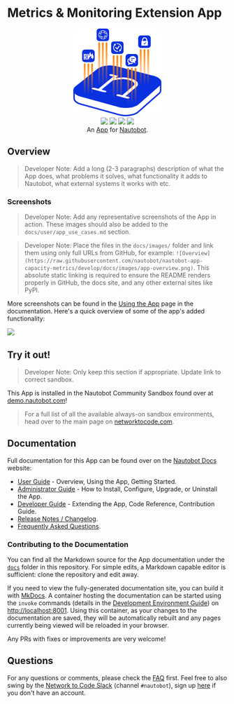 # Metrics & Monitoring Extension App

<!--
Developer Note - Remove Me!

The README will have certain links/images broken until the PR is merged into `develop`. Update the GitHub links with whichever branch you're using (main etc.) if different.

The logo of the project is a placeholder (docs/images/icon-nautobot-capacity-metrics.png) - please replace it with your app icon, making sure it's at least 200x200px and has a transparent background!

To avoid extra work and temporary links, make sure that publishing docs (or merging a PR) is done at the same time as setting up the docs site on RTD, then test everything.
-->

<p align="center">
  <img src="https://raw.githubusercontent.com/nautobot/nautobot-app-capacity-metrics/develop/docs/images/icon-nautobot-capacity-metrics.png" class="logo" height="200px">
  <br>
  <a href="https://github.com/nautobot/nautobot-app-capacity-metrics/actions"><img src="https://github.com/nautobot/nautobot-app-capacity-metrics/actions/workflows/ci.yml/badge.svg?branch=main"></a>
  <a href="https://docs.nautobot.com/projects/capacity-metrics/en/latest/"><img src="https://readthedocs.org/projects/nautobot-plugin-capacity-metrics/badge/"></a>
  <a href="https://pypi.org/project/nautobot-capacity-metrics/"><img src="https://img.shields.io/pypi/v/nautobot-capacity-metrics"></a>
  <a href="https://pypi.org/project/nautobot-capacity-metrics/"><img src="https://img.shields.io/pypi/dm/nautobot-capacity-metrics"></a>
  <br>
  An <a href="https://networktocode.com/nautobot-apps/">App</a> for <a href="https://nautobot.com/">Nautobot</a>.
</p>

## Overview

> Developer Note: Add a long (2-3 paragraphs) description of what the App does, what problems it solves, what functionality it adds to Nautobot, what external systems it works with etc.

### Screenshots

> Developer Note: Add any representative screenshots of the App in action. These images should also be added to the `docs/user/app_use_cases.md` section.

> Developer Note: Place the files in the `docs/images/` folder and link them using only full URLs from GitHub, for example: `![Overview](https://raw.githubusercontent.com/nautobot/nautobot-app-capacity-metrics/develop/docs/images/app-overview.png)`. This absolute static linking is required to ensure the README renders properly in GitHub, the docs site, and any other external sites like PyPI.

More screenshots can be found in the [Using the App](https://docs.nautobot.com/projects/capacity-metrics/en/latest/user/app_use_cases/) page in the documentation. Here's a quick overview of some of the app's added functionality:

![](https://raw.githubusercontent.com/nautobot/nautobot-app-capacity-metrics/develop/docs/images/placeholder.png)

## Try it out!

> Developer Note: Only keep this section if appropriate. Update link to correct sandbox.

This App is installed in the Nautobot Community Sandbox found over at [demo.nautobot.com](https://demo.nautobot.com/)!

> For a full list of all the available always-on sandbox environments, head over to the main page on [networktocode.com](https://www.networktocode.com/nautobot/sandbox-environments/).

## Documentation

Full documentation for this App can be found over on the [Nautobot Docs](https://docs.nautobot.com) website:

- [User Guide](https://docs.nautobot.com/projects/capacity-metrics/en/latest/user/app_overview/) - Overview, Using the App, Getting Started.
- [Administrator Guide](https://docs.nautobot.com/projects/capacity-metrics/en/latest/admin/install/) - How to Install, Configure, Upgrade, or Uninstall the App.
- [Developer Guide](https://docs.nautobot.com/projects/capacity-metrics/en/latest/dev/contributing/) - Extending the App, Code Reference, Contribution Guide.
- [Release Notes / Changelog](https://docs.nautobot.com/projects/capacity-metrics/en/latest/admin/release_notes/).
- [Frequently Asked Questions](https://docs.nautobot.com/projects/capacity-metrics/en/latest/user/faq/).

### Contributing to the Documentation

You can find all the Markdown source for the App documentation under the [`docs`](https://github.com/nautobot/nautobot-app-capacity-metrics/tree/develop/docs) folder in this repository. For simple edits, a Markdown capable editor is sufficient: clone the repository and edit away.

If you need to view the fully-generated documentation site, you can build it with [MkDocs](https://www.mkdocs.org/). A container hosting the documentation can be started using the `invoke` commands (details in the [Development Environment Guide](https://docs.nautobot.com/projects/capacity-metrics/en/latest/dev/dev_environment/#docker-development-environment)) on [http://localhost:8001](http://localhost:8001). Using this container, as your changes to the documentation are saved, they will be automatically rebuilt and any pages currently being viewed will be reloaded in your browser.

Any PRs with fixes or improvements are very welcome!

## Questions

For any questions or comments, please check the [FAQ](https://docs.nautobot.com/projects/capacity-metrics/en/latest/user/faq/) first. Feel free to also swing by the [Network to Code Slack](https://networktocode.slack.com/) (channel `#nautobot`), sign up [here](http://slack.networktocode.com/) if you don't have an account.
